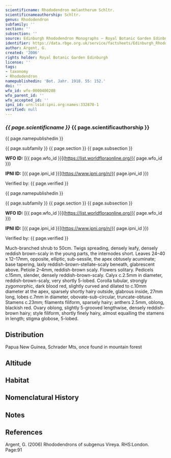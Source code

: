 ```yaml
---
scientificname: Rhododendron melantherum Schltr.
scientificnameauthorship: Schltr.
genus: Rhododendron
subfamily: ''
section: ''
subsection: ''
source: Edinburgh Rhododendron Monographs – Royal Botanic Garden Edinburgh
identifier: https://data.rbge.org.uk/service/factsheets/Edinburgh_Rhododendron_Monographs.xhtml
author: Argent, G.
created: '2006'
rights holder: Royal Botanic Garden Edinburgh
license: ''
tags:
- taxonomy
- Rhododendron
namepublishedin: 'Bot. Jahr. 1918. 55: 152.'
doi: ''
wfo_id: wfo-0000400288
wfo_parent_id: ''
wfo_accepted_id: ''
ipni_id: urn:lsid:ipni.org:names:332870-1
verified: null
---
```

### _{{ page.scientificname }}_ {{ page.scientificauthorship }}
 {{ page.namepublishedin }}

{{ page.subfamily }} {{ page.section }} {{ page.subsection }}

**WFO ID:** [{{ page.wfo_id }}](https://list.worldfloraonline.org/{{ page.wfo_id }})

**IPNI ID:** [{{ page.ipni_id }}](https://www.ipni.org/n/{{ page.ipni_id }})

Verified by: {{ page.verified }}

 {{ page.namepublishedin }}

{{ page.subfamily }} {{ page.section }} {{ page.subsection }}

**WFO ID:** [{{ page.wfo_id }}](https://list.worldfloraonline.org/{{ page.wfo_id }})

**IPNI ID:** [{{ page.ipni_id }}](https://www.ipni.org/n/{{ page.ipni_id }})

Verified by: {{ page.verified }}



Much-branched shrub to 50cm. Twigs spreading, densely leafy, densely reddish brown-scaly in the young parts, the internodes short. Leaves 24–40 x 12–17mm, opposite, elliptic, sub-sessile, the apex obtusely acuminate; base tapering, laxly reddish-brown-stellate-scaly beneath, glabrescent above. Petiole 2–4mm, reddish-brown scaly. Flowers solitary. Pedicels c.15mm, slender, densely reddish-brown-scaly. Calyx c.2.5mm in diameter, reddish-brown-scaly, very shortly 5-lobed. Corolla tubular, strongly zygomorphic, dark blood red, slightly curved and dilated to c.10mm diameter at the apex, sparsely shortly hairy outside, glabrous inside, 27mm long, lobes c.7mm in diameter, obovate-sub-circular, truncate-obtuse. Stamens c.23mm; filaments filiform, sparsely hairy; anthers 2.5mm, oblong, blackish red. Ovary oblong, slightly 5-grooved lengthwise, densely reddish-brown hairy; style filiform, shortly finely hairy, almost equalling the stamens in length; stigma globose, 5-lobed.

## Distribution
Papua New Guinea, Schrader Mts, once found in mountain forest

## Altitude


## Habitat


## Nomenclatural History

                       
## Notes


## References

Argent, G. (2006) Rhododendrons of subgenus Vireya. RHS:London. Page:91
